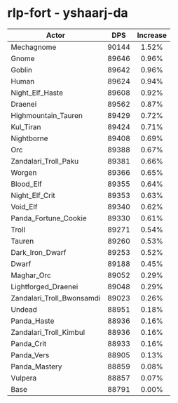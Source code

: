 # rlp-fort - yshaarj-da
| Actor | DPS | Increase |
|---|:---:|:---:|
|Mechagnome|90144|1.52%|
|Gnome|89646|0.96%|
|Goblin|89642|0.96%|
|Human|89624|0.94%|
|Night_Elf_Haste|89608|0.92%|
|Draenei|89562|0.87%|
|Highmountain_Tauren|89429|0.72%|
|Kul_Tiran|89424|0.71%|
|Nightborne|89408|0.69%|
|Orc|89388|0.67%|
|Zandalari_Troll_Paku|89381|0.66%|
|Worgen|89366|0.65%|
|Blood_Elf|89355|0.64%|
|Night_Elf_Crit|89353|0.63%|
|Void_Elf|89340|0.62%|
|Panda_Fortune_Cookie|89330|0.61%|
|Troll|89271|0.54%|
|Tauren|89260|0.53%|
|Dark_Iron_Dwarf|89253|0.52%|
|Dwarf|89188|0.45%|
|Maghar_Orc|89052|0.29%|
|Lightforged_Draenei|89048|0.29%|
|Zandalari_Troll_Bwonsamdi|89023|0.26%|
|Undead|88951|0.18%|
|Panda_Haste|88936|0.16%|
|Zandalari_Troll_Kimbul|88936|0.16%|
|Panda_Crit|88933|0.16%|
|Panda_Vers|88905|0.13%|
|Panda_Mastery|88859|0.08%|
|Vulpera|88857|0.07%|
|Base|88791|0.00%|
